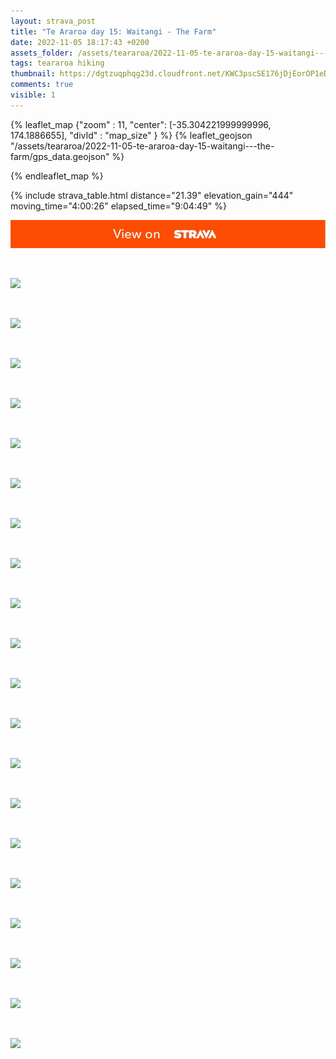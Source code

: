 ```yaml
---
layout: strava_post
title: "Te Araroa day 15: Waitangi - The Farm"
date: 2022-11-05 18:17:43 +0200
assets_folder: /assets/teararoa/2022-11-05-te-araroa-day-15-waitangi---the-farm
tags: teararoa hiking
thumbnail: https://dgtzuqphqg23d.cloudfront.net/KWC3pscSE176jDjEorOP1eDi49wAmI1jIqh96I8vuVI-1024x768.jpg
comments: true
visible: 1
---
```



{% leaflet_map {"zoom" : 11,
                  "center": [-35.304221999999996, 174.1886655],
                 "divId" : "map_size" } %}
    {% leaflet_geojson "/assets/teararoa/2022-11-05-te-araroa-day-15-waitangi---the-farm/gps_data.geojson" %}

{% endleaflet_map %}





{% include strava_table.html distance="21.39" elevation_gain="444" moving_time="4:00:26" elapsed_time="9:04:49" %}

[![](/assets/strava.jpg)](https://www.strava.com/activities/8075100596)


<br />

![](https://dgtzuqphqg23d.cloudfront.net/KWC3pscSE176jDjEorOP1eDi49wAmI1jIqh96I8vuVI-1024x768.jpg)


<br />

![](https://dgtzuqphqg23d.cloudfront.net/sFfKllQ8cXvp7bdSWVOGCmCu8IsD50ZUvq7Ydya4uss-1024x768.jpg)


<br />

![](https://dgtzuqphqg23d.cloudfront.net/E0YqI66QxxSNhW_yBen_BFtIH1I-CGojkAvX0fYNHG0-1024x768.jpg)


<br />

![](https://dgtzuqphqg23d.cloudfront.net/Um31vq_t2FzCRl3LjwecGgafU6yZvhLeOVHbU6f9W_0-768x1024.jpg)


<br />

![](https://dgtzuqphqg23d.cloudfront.net/rdILoHsAuDC7FU8nDBZiLTAC3eD2Eddif-fJdaM9dE0-1024x768.jpg)


<br />

![](https://dgtzuqphqg23d.cloudfront.net/uNTI-_brRXKmIlgx9NQbxmjHW2RVQhetN4r6Km8hcno-1024x768.jpg)


<br />

![](https://dgtzuqphqg23d.cloudfront.net/OL46IkWWmQKua8sFL_swKPO2qQNxZjQFV3t68LS5p2E-1024x768.jpg)


<br />

![](https://dgtzuqphqg23d.cloudfront.net/8uawWihY5Koj2dAixDVHn4gl2RQWqeMLeKH9ie9OZhY-1024x768.jpg)


<br />

![](https://dgtzuqphqg23d.cloudfront.net/s5fdBCQNNhJ63F9gsyb_FJKDU4fDrHY98l8QQ9oH0JI-1024x768.jpg)


<br />

![](https://dgtzuqphqg23d.cloudfront.net/1poZpXNJMkjcyleCiL2G0eXi1yGM3sh8Dd7VMX8WZME-768x1024.jpg)


<br />

![](https://dgtzuqphqg23d.cloudfront.net/sOc0WwZ9R4piZk9nl2sxFzVwpKSvL0kjWRRsZLYtHKg-768x1024.jpg)


<br />

![](https://dgtzuqphqg23d.cloudfront.net/O60WN47FyObtDxhnOyz60nXCbpordPDc4fARqhFYfRk-768x1024.jpg)


<br />

![](https://dgtzuqphqg23d.cloudfront.net/6yuoJshfl0H6xs6UxGPsQdpuTRCAjjVyk3jMk0XFQRs-768x1024.jpg)


<br />

![](https://dgtzuqphqg23d.cloudfront.net/d4TXbXMGz5F0QfSQ8BuC20Bi1jbJnr-4bboNtYQnh-M-768x1024.jpg)


<br />

![](https://dgtzuqphqg23d.cloudfront.net/6SVqtnXBtRuz36jU3ZOQBYNOz1QhgHjccbr7DPsCJSc-1024x768.jpg)


<br />

![](https://dgtzuqphqg23d.cloudfront.net/nKdzLS8uyiufPfPZgCicVWA9bN5ha72a9DDOIds7wI0-1024x768.jpg)


<br />

![](https://dgtzuqphqg23d.cloudfront.net/rMeDUAUltyNp7Q53kDdYdMCEE-VOGz-dlWfW2SSzezg-768x1024.jpg)


<br />

![](https://dgtzuqphqg23d.cloudfront.net/TG7rNhZEZrigb0ImH7EKh1XwqBPIccDdEdDPpqyV5Gg-1024x768.jpg)


<br />

![](https://dgtzuqphqg23d.cloudfront.net/f-9SKi_z0bXWaEAwG3Ji3cGpVukKWHs_PQpdcTezj3k-1024x768.jpg)


<br />

![](https://dgtzuqphqg23d.cloudfront.net/tPmTUvQZK8DubEjymLtGwXNB7htYT4d4lZQlgtbTNzw-768x1024.jpg)
